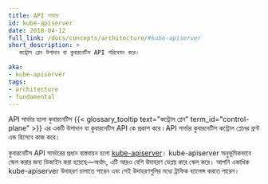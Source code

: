 ```yaml
---
title: API সার্ভার
id: kube-apiserver
date: 2018-04-12
full_link: /docs/concepts/architecture/#kube-apiserver
short_description: >
   কন্ট্রোল প্লেন উপাদান যা কুবারনেটিস API পরিবেশন করে।

aka:
- kube-apiserver
tags:
- architecture
- fundamental
---
```

 API সার্ভার হলো কুবারনেটিস {{< glossary_tooltip text="কন্ট্রোল প্লেন" term_id="control-plane" >}}
এর একটি উপাদান যা কুবারনেটিস API কে প্রকাশ করে ৷
API সার্ভার কুবারনেটিস কন্ট্রোল প্লেনের ফ্রন্ট এন্ড হিসেবে কাজ করে।

<!--more-->

কুবারনেটিস API সার্ভারের প্রধান বাস্তবায়ন হলো [kube-apiserver](/docs/reference/generated/kube-apiserver/)।
kube-apiserver অনুভূমিকভাবে স্কেল করার জন্য ডিজাইন করা হয়েছে&mdash;অর্থাৎ, এটি আরও বেশি উদাহরণ ডেপ্লয় করে স্কেল করে।
আপনি একাধিক kube-apiserver উদাহরণ চালাতে পারেন এবং সেই উদাহরণগুলির মধ্যে ট্রাফিক ব্যালেন্স করতে পারেন।
